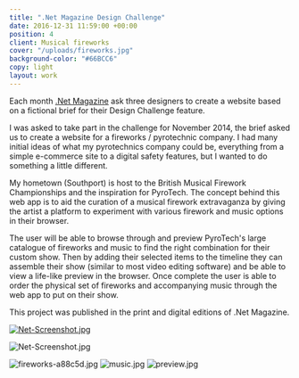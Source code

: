 ```yaml
---
title: ".Net Magazine Design Challenge"
date: 2016-12-31 11:59:00 +00:00
position: 4
client: Musical fireworks
cover: "/uploads/fireworks.jpg"
background-color: "#66BCC6"
copy: light
layout: work
---
```


Each month [.Net Magazine](http://www.creativebloq.com/net-magazine) ask three designers to create a website based on a fictional brief for their Design Challenge feature.

I was asked to take part in the challenge for November 2014, the brief asked us to create a website for a fireworks / pyrotechnic company. I had many initial ideas of what my pyrotechnics company could be, everything from a simple e-commerce site to a digital safety features, but I wanted to do something a little different.

My hometown (Southport) is host to the British Musical Firework Championships and the inspiration for PyroTech. The concept behind this web app is to aid the curation of a musical firework extravaganza by giving the artist a platform to experiment with various firework and music options in their browser.

The user will be able to browse through and preview PyroTech's large catalogue of fireworks and music to find the right combination for their custom show. Then by adding their selected items to the timeline they can assemble their show (similar to most video editing software) and be able to view a life-like preview in the browser. Once complete the user is able to order the physical set of fireworks and accompanying music through the web app to put on their show.

This project was published in the print and digital editions of .Net Magazine.

[![Net-Screenshot.jpg](/uploads/Net-Screenshot.jpg)](/uploads/Net-Screenshot.jpg)

![Net-Screenshot.jpg](/uploads/Net-Screenshot.jpg)

![fireworks-a88c5d.jpg](/uploads/fireworks-a88c5d.jpg)
![music.jpg](/uploads/music.jpg)
![preview.jpg](/uploads/preview.jpg)
